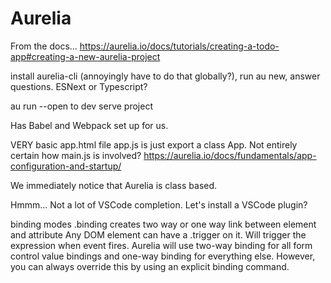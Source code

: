 # Aurelia

From the docs... https://aurelia.io/docs/tutorials/creating-a-todo-app#creating-a-new-aurelia-project

install aurelia-cli (annoyingly have to do that globally?), run au new, answer questions. ESNext or Typescript? 

au run --open to dev serve project

Has Babel and Webpack set up for us. 

VERY basic app.html file
app.js is just export a class App. 
Not entirely certain how main.js is involved? 
https://aurelia.io/docs/fundamentals/app-configuration-and-startup/

We immediately notice that Aurelia is class based. 

Hmmm... Not a lot of VSCode completion. Let's install a VSCode plugin?

binding modes
.binding creates two way or one way link between element and attribute
Any DOM element can have a .trigger on it. Will trigger the expression when event fires.
Aurelia will use two-way binding for all form control value bindings and one-way binding for everything else. However, you can always override this by using an explicit binding command. 




